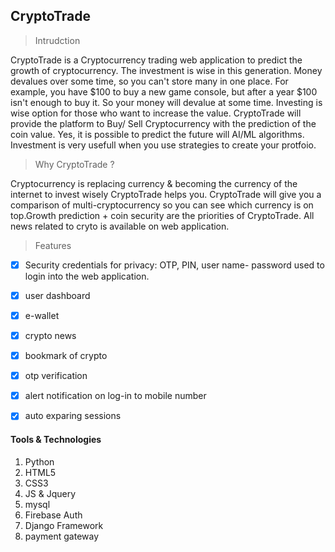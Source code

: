 

## CryptoTrade

> Intrudction

CryptoTrade is a Cryptocurrency trading web application to predict the growth of cryptocurrency. The investment is wise in this generation. Money devalues over some time, so you can't store many in one place. For example, you have \$100 to buy a new game console, but after a year \$100 isn't enough to buy it. So your money will devalue at some time. Investing is wise option for those who want to increase the value. CryptoTrade will provide the platform to Buy/ Sell Cryptocurrency with the prediction of the coin value. Yes, it is possible to predict the future will AI/ML algorithms. Investment is very usefull when you use strategies to create your protfoio. 


> Why CryptoTrade ?

Cryptocurrency is replacing currency &  becoming the currency of the internet to invest wisely CryptoTrade helps you. CryptoTrade will give you a comparison of multi-cryptocurrency so you can see which currency is on top.Growth prediction + coin security are the priorities of CryptoTrade. All news related to cryto is available on web application.

> Features

- [x] Security credentials for privacy: OTP, PIN, user name- password used to login into the web application.
- [x] user dashboard
- [x] e-wallet
- [x] crypto news
- [x] bookmark of crypto
- [x] otp verification
- [x] alert notification on log-in to mobile number
- [x] auto exparing sessions


#### Tools & Technologies

1. Python
2. HTML5
3. CSS3
4. JS & Jquery
5. mysql
6. Firebase Auth
7. Django Framework
8. payment gateway